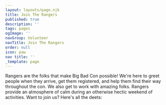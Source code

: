 ```yaml
---
layout: layouts/page.njk
title: Join The Rangers
published: true
description: ''
tags: pages
ogImage: ''
navGroup: Volunteer
navTitle: Join The Rangers
order: null
icon: paw
nav title: ''
_template: page
---
```


Rangers are the folks that make Big Bad Con possible! We're here to greet people when they arrive, get them registered, and help them find their way throughout the con. We also get to work with amazing folks. Rangers provide an atmosphere of calm during an otherwise hectic weekend of activities. Want to join us? Here's all the deets:
